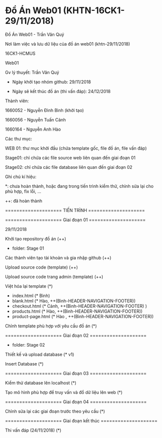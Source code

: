 # Đồ Án Web01 (KHTN-16CK1-29/11/2018)

Đồ Án Web01 - Trần Văn Quý

Nơi làm việc và lưu dữ liệu của đồ án web01 (khtn-29/11/2018)

16CK1-HCMUS

Web01

Gv lý thuyết: Trần Văn Quý

+ Ngày khởi tạo nhóm github: 29/11/2018

+ Ngày sẽ kết thúc đồ án (thi vấn đáp): 24/12/2018

Thành viên:

1660052 - Nguyễn Đình Bình (khởi tạo)

1660056 - Nguyễn Tuấn Cảnh

1660164 - Nguyễn Anh Hào


Các thư mục:

WEB 01: thư mục khởi đầu (chứa template gốc, file đồ án, file vấn đáp)

Stage01: chỉ chứa các file source web liên quan đến giai đoạn 01

Stage02: chỉ chứa các file database liên quan đến giai đoạn 02

Ghi chú kí hiệu: 

*: chưa hoàn thành, hoặc đang trong tiến trình kiểm thử, chỉnh sửa lại cho phù hợp, fix lỗi, ...

++: đã hoàn thành

==================== TIẾN TRÌNH ====================


==================== Giai đoạn 01 ====================

29/11/2018

Khởi tạo repository đồ án (++)

+ folder: Stage 01

Các thành viên tạo tài khoản và gia nhập github (++)

Upload source code (template) (++)

Upload source code trang admin (template) (++)

Việt hóa lại template (*)
 + index.html (* Bình)
 + blank.html (* Hào, ++(Bình-HEADER-NAVIGATION-FOOTER))
 + checkout.html (* Cảnh, ++(Bình-HEADER-NAVIGATION-FOOTER) )
 + products.html (* Hào, ++(Bình-HEADER-NAVIGATION-FOOTER))
 + product-page.html (* Hào , ++(Bình-HEADER-NAVIGATION-FOOTER))

Chỉnh template phù hợp với yêu cầu đồ án (*)

==================== Giai đoạn 02 ====================

+ folder: Stage 02

Thiết kế và upload database (* v1)

Insert Database (*)

==================== Giai đoạn 03 ====================

Kiểm thử database lên localhost (*)

Tạo mô hình phù hợp để truy vấn và đổ dữ liệu lên web (*)

==================== Giai đoạn 04 ====================

Chỉnh sửa lại các giai đoạn trước theo yêu cầu (*)

==================== Giai đoạn kết thúc ====================

Thi vấn đáp (24/11/2018) (*)


